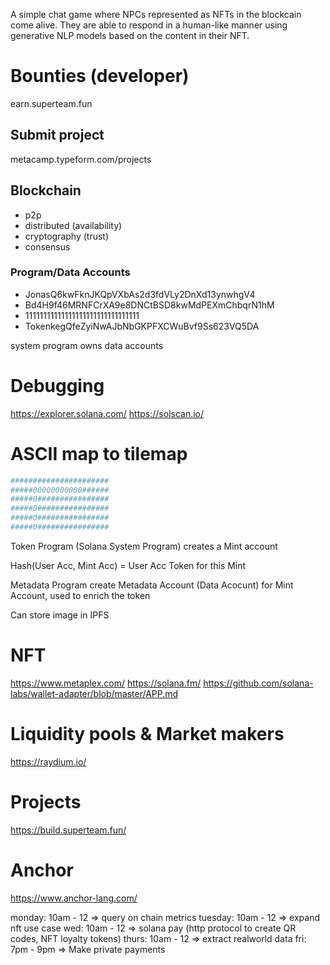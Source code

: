 A simple chat game where NPCs represented as NFTs in the blockcain come alive. They are able to respond in a human-like manner using generative NLP models based on the content in their NFT.

# Bounties (developer)

earn.superteam.fun

## Submit project

metacamp.typeform.com/projects

## Blockchain

- p2p
- distributed (availability)
- cryptography (trust)
- consensus

### Program/Data Accounts

- JonasQ6kwFknJKQpVXbAs2d3fdVLy2DnXd13ynwhgV4
- Bd4H9f46MRNFCrXA9e8DNCtBSD8kwMdPEXmChbqrN1hM
- 11111111111111111111111111111111
- TokenkegQfeZyiNwAJbNbGKPFXCWuBvf9Ss623VQ5DA

system program owns data accounts

# Debugging

https://explorer.solana.com/
https://solscan.io/

# ASCII map to tilemap

```bash
######################
#####00000000000######
#####0################
#####0################
#####0################
#####0################
```

Token Program (Solana System Program) creates a Mint account

Hash(User Acc, Mint Acc) = User Acc Token for this Mint

Metadata Program create Metadata Account (Data Acocunt) for Mint Account, used to enrich the token

Can store image in IPFS


# NFT

https://www.metaplex.com/
https://solana.fm/
https://github.com/solana-labs/wallet-adapter/blob/master/APP.md


# Liquidity pools & Market makers

https://raydium.io/

# Projects

https://build.superteam.fun/


# Anchor

https://www.anchor-lang.com/


monday: 10am - 12 => query on chain metrics
tuesday: 10am - 12 => expand nft use case
wed: 10am - 12 => solana pay (http protocol to create QR codes, NFT loyalty tokens)
thurs: 10am - 12 => extract realworld data
fri: 7pm - 9pm => Make private payments
